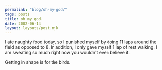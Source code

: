 ```yaml
---
permalink: "blog/oh-my-god/"
tags: posts
title: oh my god.
date: 2002-06-14
layout: layouts/post.njk
---
```


I ate naughty food today, so I punished myself by doing 11 laps around the field as opposed to 8. In addition, I only gave myself 1 lap of rest walking. I am sweating so much right now you wouldn't even believe it.

Getting in shape is for the birds.